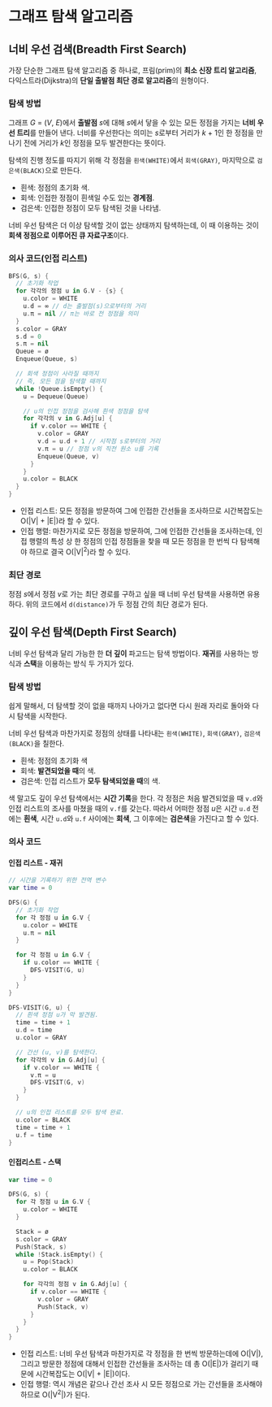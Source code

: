 # 그래프 탐색 알고리즘

## 너비 우선 검색(Breadth First Search)
가장 단순한 그래프 탐색 알고리즘 중 하나로, 프림(prim)의 **최소 신장 트리 알고리즘**, 다익스트라(Dijkstra)의 **단일 출발점 최단 경로 알고리즘**의 원형이다.

### 탐색 방법
그래프 *G* = (*V*, *E*)에서 **출발점** *s*에 대해 *s*에서 닿을 수 있는 모든 정점을 가지는 **너비 우선 트리**를 만들어 낸다. 너비를 우선한다는 의미는 *s*로부터 거리가 *k* + 1인 한 정점을 만나기 전에 거리가 *k*인 정점을 모두 발견한다는 뜻이다.

탐색의 진행 정도를 따지기 위해 각 정점을 `흰색(WHITE)`에서 `회색(GRAY)`, 마지막으로 `검은색(BLACK)`으로 만든다.
- 흰색: 정점의 초기화 색.
- 회색: 인접한 정점이 흰색일 수도 있는 **경계점**.
- 검은색: 인접한 정점이 모두 탐색된 것을 나타냄.

너비 우선 탐색은 더 이상 탐색할 것이 없는 상태까지 탐색하는데, 이 때 이용하는 것이 **회색 정점으로 이루어진 큐 자료구조**이다.

### 의사 코드(인접 리스트)
``` Swift
BFS(G, s) {
  // 초기화 작업
  for 각각의 정점 u in G.V - {s} {
    u.color = WHITE
    u.d = ∞ // d는 출발점(s)으로부터의 거리
    u.π = nil // π는 바로 전 정점을 의미
  }
  s.color = GRAY
  s.d = 0
  s.π = nil
  Queue = ø
  Enqueue(Queue, s)

  // 회색 정점이 사라질 때까지
  // 즉, 모든 점을 탐색할 때까지
  while !Queue.isEmpty() {
    u = Dequeue(Queue)

    // u의 인접 정점을 검사해 흰색 정점을 탐색
    for 각각의 v in G.Adj[u] {
      if v.color == WHITE {
        v.color = GRAY
        v.d = u.d + 1 // 시작점 s로부터의 거리
        v.π = u // 정점 v의 직전 원소 u를 기록
        Enqueue(Queue, v)
      }
    }
    u.color = BLACK
  }
}
```

- 인접 리스트: 모든 정점을 방문하여 그에 인접한 간선들을 조사하므로 시간복잡도는 O(|V| + |E|)라 할 수 있다.
- 인접 행렬: 마찬가지로 모든 정점을 방문하여, 그에 인접한 간선들을 조사하는데, 인접 행렬의 특성 상 한 정점의 인접 정점들을 찾을 때 모든 정점을 한 번씩 다 탐색해야 하므로 결국 O(|V|<sup>2</sup>)라 할 수 있다.

### 최단 경로
정점 *s*에서 정점 *v*로 가는 최단 경로를 구하고 싶을 때 너비 우선 탐색을 사용하면 유용하다. 위의 코드에서 `d(distance)`가 두 정점 간의 최단 경로가 된다.

## 깊이 우선 탐색(Depth First Search)
너비 우선 탐색과 달리 가능한 한 **더 깊이** 파고드는 탐색 방법이다. **재귀**를 사용하는 방식과 **스택**을 이용하는 방식 두 가지가 있다.

### 탐색 방법
쉽게 말해서, 더 탐색할 것이 없을 때까지 나아가고 없다면 다시 원래 자리로 돌아와 다시 탐색을 시작한다.

너비 우선 탐색과 마찬가지로 정점의 상태를 나타내는 `흰색(WHITE)`, `회색(GRAY)`, `검은색(BLACK)`을 칠한다.
- 흰색: 정점의 초기화 색
- 회색: **발견되었을 때**의 색.
- 검은색: 인접 리스트가 **모두 탐색되었을 때**의 색.

색 말고도 깊이 우선 탐색에서는 **시간 기록**을 한다. 각 정점은 처음 발견되었을 때 `v.d`와 인접 리스트의 조사를 마쳤을 때의 `v.f`를 갖는다. 따라서 어떠한 정점 *u*은 시간 `u.d` 전에는 **흰색**, 시간 `u.d`와 `u.f` 사이에는 **회색**, 그 이후에는 **검은색**을 가진다고 할 수 있다.

### 의사 코드
#### 인접 리스트 - 재귀
``` Swift
// 시간을 기록하기 위한 전역 변수
var time = 0

DFS(G) {
  // 초기화 작업
  for 각 정점 u in G.V {
    u.color = WHITE
    u.π = nil
  }

  for 각 정점 u in G.V {
    if u.color == WHITE {
      DFS-VISIT(G, u)
    }
  }
}

DFS-VISIT(G, u) {
  // 흰색 정점 u가 막 발견됨.
  time = time + 1
  u.d = time
  u.color = GRAY

  // 간선 (u, v)를 탐색한다.
  for 각각의 v in G.Adj[u] {
    if v.color == WHITE {
      v.π = u
      DFS-VISIT(G, v)
    }
  }

  // u의 인접 리스트를 모두 탐색 완료.
  u.color = BLACK
  time = time + 1
  u.f = time
}
```

#### 인접리스트 - 스택
``` Swift
var time = 0

DFS(G, s) {
  for 각 정점 u in G.V {
    u.color = WHITE
  }

  Stack = ø
  s.color = GRAY
  Push(Stack, s)
  while !Stack.isEmpty() {
    u = Pop(Stack)
    u.color = BLACK

    for 각각의 정점 v in G.Adj[u] {
      if v.color == WHITE {
        v.color = GRAY
        Push(Stack, v)
      }
    }
  }
}
```

- 인접 리스트: 너비 우선 탐색과 마찬가지로 각 정점을 한 번씩 방문하는데에 O(|V|), 그리고 방문한 정점에 대해서 인접한 간선들을 조사하는 데 총 O(|E|)가 걸리기 때문에 시간복잡도는 O(|V| + |E|)이다.
- 인접 행렬: 역시 개념은 같으나 간선 조사 시 모든 정점으로 가는 간선들을 조사해야 하므로 O(|V<sup>2</sup>|)가 된다.